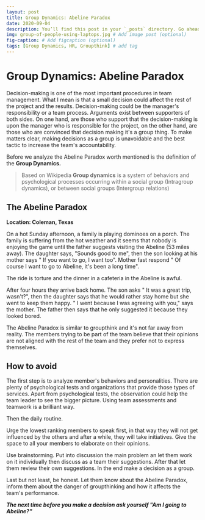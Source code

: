 ```yaml
---
layout: post
title: Group Dynamics: Abeline Paradox
date: 2020-09-04
description: You’ll find this post in your `_posts` directory. Go ahead and edit it and re-build the site to see your changes. # Add post description (optional)
img: group-of-people-using-laptops.jpg # Add image post (optional)
fig-caption: # Add figcaption (optional)
tags: [Group Dynamics, HR, Groupthink] # add tag
---
```

# Group Dynamics: Abeline Paradox

Decision-making is one of the most important procedures in team management. What I mean is that a small decision could affect the rest of the project and the results. Decision-making could be the manager's responsibility or a team process. Arguments exist between supporters of both sides. On one hand, are those who support that the decision-making is upon the manager who is responsible for the project, on the other hand, are those who are convinced that decision making it's a group thing. To make matters clear, making decisions as a group is unavoidable and the best tactic to increase the team's accountability. 

Before we analyze the Abeline Paradox worth mentioned is the definition of the **Group Dynamics.**  

>Based on Wikipedia **Group dynamics** is a system of behaviors and psychological processes occurring within a social group (Intragroup dynamics), or between social groups (Intergroup relations) 

## The Abeline Paradox 
**Location: Coleman, Texas**

On a hot Sunday afternoon, a family is playing dominoes on a porch. The family is suffering from the hot weather and it seems that nobody is enjoying the game until the father suggests visiting the Abeline (53 miles away). The daughter says, "Sounds good to me", then the son looking at his mother says " If you want to go, I want too". Mother fast respond " Of course I want to go to Abeline, it's been a long time". 

The ride is torture and the dinner in a cafeteria in the Abeline is awful. 

After four hours they arrive back home. The son asks " It was a great trip, wasn't?", then the daughter says that he would rather stay home but she went to keep them happy. " I went because I was agreeing with you," says the mother. The father then says that he only suggested it because they looked bored. 

The Abeline Paradox is similar to groupthink and it's not far away from reality. The members trying to be part of the team believe that their opinions are not aligned with the rest of the team and they prefer not to express themselves. 

## How to avoid 

The first step is to analyze member's behaviors and personalities. There are plenty of psychological tests and organizations that provide those types of services. Apart from psychological tests, the observation could help the team leader to see the bigger picture. Using team assessments and teamwork is a brilliant way. 

Then the daily routine.

Urge the lowest ranking members to speak first, in that way they will not get influenced by the others and after a while, they will take initiatives.  Give the space to all your members to elaborate on their opinions. 

Use brainstorming. Put into discussion the main problem an let them work on it individually then discuss as a team their suggestions. After that let them review their own suggestions. In the end make a decision as a group.

Last but not least, be honest. Let them know about the Abeline Paradox, inform them about the danger of groupthinking and how it affects the team's performance. 

***The next time before you make a decision ask yourself  "Am I going to Abeline?"***
